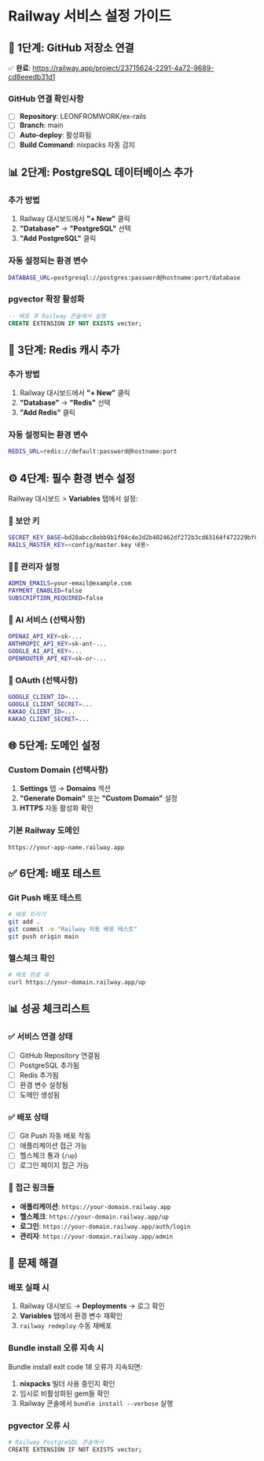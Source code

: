 # Railway 서비스 설정 가이드

## 🔗 1단계: GitHub 저장소 연결
✅ **완료**: https://railway.app/project/23715624-2291-4a72-9689-cd8eeedb31d1

### GitHub 연결 확인사항
- [ ] **Repository**: LEONFROMWORK/ex-rails
- [ ] **Branch**: main 
- [ ] **Auto-deploy**: 활성화됨
- [ ] **Build Command**: nixpacks 자동 감지

## 📊 2단계: PostgreSQL 데이터베이스 추가

### 추가 방법
1. Railway 대시보드에서 **"+ New"** 클릭
2. **"Database"** → **"PostgreSQL"** 선택
3. **"Add PostgreSQL"** 클릭

### 자동 설정되는 환경 변수
```bash
DATABASE_URL=postgresql://postgres:password@hostname:port/database
```

### pgvector 확장 활성화
```sql
-- 배포 후 Railway 콘솔에서 실행
CREATE EXTENSION IF NOT EXISTS vector;
```

## 🔴 3단계: Redis 캐시 추가

### 추가 방법
1. Railway 대시보드에서 **"+ New"** 클릭  
2. **"Database"** → **"Redis"** 선택
3. **"Add Redis"** 클릭

### 자동 설정되는 환경 변수
```bash
REDIS_URL=redis://default:password@hostname:port
```

## ⚙️ 4단계: 필수 환경 변수 설정

Railway 대시보드 > **Variables** 탭에서 설정:

### 🔑 보안 키
```bash
SECRET_KEY_BASE=bd28abcc8ebb9b1f04c4e2d2b402462df272b3cd63164f472229bf0dd7979fa8443e34bb8ee0cb13da6fe26b9ae309fa41ef71d0e6af74b3ba3e7d1aee8127d7
RAILS_MASTER_KEY=<config/master.key 내용>
```

### 👨‍💼 관리자 설정
```bash
ADMIN_EMAILS=your-email@example.com
PAYMENT_ENABLED=false
SUBSCRIPTION_REQUIRED=false
```

### 🤖 AI 서비스 (선택사항)
```bash
OPENAI_API_KEY=sk-...
ANTHROPIC_API_KEY=sk-ant-...
GOOGLE_AI_API_KEY=...
OPENROUTER_API_KEY=sk-or-...
```

### 🔐 OAuth (선택사항)  
```bash
GOOGLE_CLIENT_ID=...
GOOGLE_CLIENT_SECRET=...
KAKAO_CLIENT_ID=...
KAKAO_CLIENT_SECRET=...
```

## 🌐 5단계: 도메인 설정

### Custom Domain (선택사항)
1. **Settings** 탭 → **Domains** 섹션
2. **"Generate Domain"** 또는 **"Custom Domain"** 설정
3. **HTTPS** 자동 활성화 확인

### 기본 Railway 도메인
```
https://your-app-name.railway.app
```

## ✅ 6단계: 배포 테스트

### Git Push 배포 테스트
```bash
# 배포 트리거
git add .
git commit -m "Railway 자동 배포 테스트"
git push origin main
```

### 헬스체크 확인
```bash
# 배포 완료 후
curl https://your-domain.railway.app/up
```

## 📊 성공 체크리스트

### ✅ 서비스 연결 상태
- [ ] GitHub Repository 연결됨
- [ ] PostgreSQL 추가됨  
- [ ] Redis 추가됨
- [ ] 환경 변수 설정됨
- [ ] 도메인 생성됨

### ✅ 배포 상태
- [ ] Git Push 자동 배포 작동
- [ ] 애플리케이션 접근 가능
- [ ] 헬스체크 통과 (`/up`)
- [ ] 로그인 페이지 접근 가능

### 🔗 접근 링크들
- **애플리케이션**: `https://your-domain.railway.app`
- **헬스체크**: `https://your-domain.railway.app/up`  
- **로그인**: `https://your-domain.railway.app/auth/login`
- **관리자**: `https://your-domain.railway.app/admin`

## 🚨 문제 해결

### 배포 실패 시
1. Railway 대시보드 → **Deployments** → 로그 확인
2. **Variables** 탭에서 환경 변수 재확인
3. `railway redeploy` 수동 재배포

### Bundle install 오류 지속 시
Bundle install exit code 18 오류가 지속되면:
1. **nixpacks** 빌더 사용 중인지 확인
2. 임시로 비활성화된 gem들 확인
3. Railway 콘솔에서 `bundle install --verbose` 실행

### pgvector 오류 시
```bash
# Railway PostgreSQL 콘솔에서
CREATE EXTENSION IF NOT EXISTS vector;
```